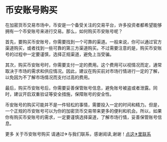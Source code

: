 # 币安账号购买

在加密货币交易市场中，币安是一个备受关注的交易平台，许多投资者都希望能够拥有一个币安账号来进行交易。那么，如何购买币安账号呢？

首先，要购买币安账号，你需要找到一个可靠的渠道。一般来说，你可以通过官方渠道购买，或者找到一些可靠的第三方渠道购买。不过需要注意的是，购买币安账号的过程中一定要谨慎，选择正规渠道，避免上当受骗。

其次，购买币安账号时，你需要支付一定的费用。这个费用可以视情况而定，通常取决于市场的需求和供应情况。因此，建议在购买前对市场行情进行一定的了解，以免因为不了解市场情况而支付过高的费用。

最后，购买币安账号后，你需要妥善保管账号信息，避免账号被盗或者泄露。同时，建议开启双重验证等安全措施，保障账号的安全性。

币安账号的购买可能并不是一件轻松的事情，需要投入一定的时间和精力。但是，一个正规的币安账号可以为你的加密货币交易带来更多的便利和机会。所以，如果你有购买币安账号的需求，一定要谨慎选择渠道，了解市场行情，妥善保管账号信息。

更多 关于币安账号购买 请通过✈与我们联系，感谢阅读,谢谢！[点这✈里联系](https://ww.k02.cc)